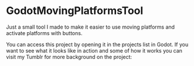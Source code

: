 # GodotMovingPlatformsTool
Just a small tool I made to make it easier to use moving platforms and activate platforms with buttons.

You can access this project by opening it in the projects list in Godot. If you want to see what it looks like in action and some of how it works you can visit my Tumblr for more background on the project: 
